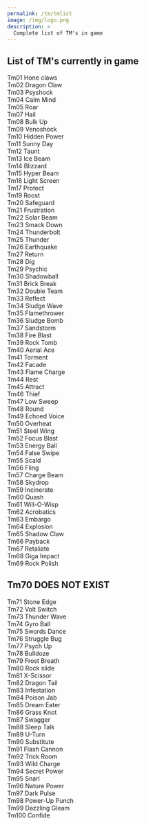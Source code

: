 ```yaml
---
permalink: /tm/tmlist
image: /img/logo.png
description: >
  Complete list of TM's in game
---
```


## List of TM's currently in game

Tm01    Hone claws<br/>
Tm02    Dragon Claw <br/>
Tm03    Psyshock <br/>
Tm04    Calm Mind <br/>
Tm05    Roar<br/>
Tm07    Hail <br/>
Tm08    Bulk Up <br/>
Tm09    Venoshock <br/>
Tm10    Hidden Power <br/>
Tm11    Sunny Day<br/>
Tm12    Taunt <br/>
Tm13    Ice Beam <br/>
Tm14    Blizzard<br/>
Tm15    Hyper Beam <br/>
Tm16    Light Screen <br/>
Tm17    Protect<br/>
Tm19    Roost <br/>
Tm20    Safeguard <br/>
Tm21    Frustration <br/>
Tm22    Solar Beam<br/>
Tm23    Smack Down<br/>
Tm24    Thunderbolt<br/>
Tm25    Thunder<br/>
Tm26    Earthquake <br/>
Tm27    Return<br/>
Tm28    Dig<br/>
Tm29    Psychic<br/>
Tm30    Shadowball<br/>
Tm31    Brick Break<br/>
Tm32    Double Team <br/>
Tm33    Reflect <br/>
Tm34    Sludge Wave<br/>
Tm35    Flamethrower <br/>
Tm36    Sludge Bomb<br/>
Tm37    Sandstorm <br/>
Tm38    Fire Blast <br/>
Tm39    Rock Tomb<br/>
Tm40    Aerial Ace <br/>
Tm41    Torment <br/>
Tm42    Facade<br/>
Tm43    Flame Charge<br/> 
Tm44    Rest <br/>
Tm45    Attract <br/>
Tm46    Thief<br/>
Tm47    Low Sweep<br/>
Tm48    Round <br/>
Tm49    Echoed Voice<br/>
Tm50    Overheat<br/>
Tm51    Steel Wing<br/>
Tm52    Focus Blast<br/>
Tm53    Energy Ball<br/>
Tm54    False Swipe<br/>
Tm55    Scald <br/>
Tm56    Fling <br/>
Tm57    Charge Beam<br/>
Tm58    Skydrop<br/>
Tm59    Incinerate<br/>
Tm60    Quash<br/>
Tm61    Will-O-Wisp<br/> 
Tm62    Acrobatics<br/>
Tm63    Embargo<br/>
Tm64    Explosion<br/>
Tm65    Shadow Claw<br/>
Tm66    Payback <br/>
Tm67    Retaliate <br/>
Tm68    Giga Impact <br/>
Tm69    Rock Polish<br/>
## Tm70   DOES NOT EXIST <br/>
Tm71    Stone Edge<br/>
Tm72    Volt Switch<br/>
Tm73    Thunder Wave <br/>
Tm74    Gyro Ball <br/>
Tm75    Swords Dance<br/>
Tm76    Struggle Bug<br/>
Tm77    Psych Up<br/>
Tm78    Bulldoze<br/>
Tm79    Frost Breath<br/>
Tm80    Rock slide<br/>
Tm81    X-Scissor<br/>
Tm82    Dragon Tail<br/>
Tm83    Infestation <br/>
Tm84    Poison Jab<br/>
Tm85    Dream Eater<br/>
Tm86    Grass Knot <br/>
Tm87    Swagger <br/>
Tm88    Sleep Talk <br/>
Tm89    U-Turn<br/>
Tm90    Substitute <br/>
Tm91    Flash Cannon<br/>
Tm92    Trick Room<br/>
Tm93    Wild Charge<br/>
Tm94    Secret Power<br/>
Tm95    Snarl<br/>
Tm96    Nature Power<br/> 
Tm97    Dark Pulse<br/>
Tm98    Power-Up Punch <br/>
Tm99    Dazzling Gleam<br/>
Tm100    Confide<br/>
<br/>
